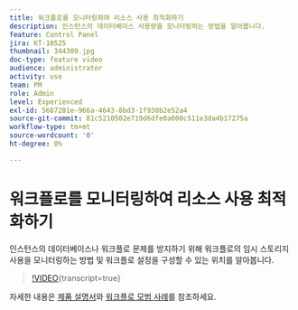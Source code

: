 ```yaml
---
title: 워크플로를 모니터링하여 리소스 사용 최적화하기
description: 인스턴스의 데이터베이스 사용량을 모니터링하는 방법을 알아봅니다.
feature: Control Panel
jira: KT-10525
thumbnail: 344309.jpg
doc-type: feature video
audience: administrator
activity: use
team: PM
role: Admin
level: Experienced
exl-id: 5687281e-966a-4643-8bd3-1f930b2e52a4
source-git-commit: 81c5210502e719d6dfe0a000c511e3da4b17275a
workflow-type: tm+mt
source-wordcount: '0'
ht-degree: 0%

---
```


# 워크플로를 모니터링하여 리소스 사용 최적화하기

인스턴스의 데이터베이스나 워크플로 문제를 방지하기 위해 워크플로의 임시 스토리지 사용을 모니터링하는 방법 및 워크플로 설정을 구성할 수 있는 위치를 알아봅니다.

>[!VIDEO](https://video.tv.adobe.com/v/3411089/?learn=on&captions=kor){transcript=true}

자세한 내용은 [제품 설명서](https://experienceleague.adobe.com/docs/control-panel/using/performance-monitoring/database-monitoring/workflow-monitoring.html?lang=ko)와 [워크플로 모범 사례](https://experienceleague.adobe.com/docs/campaign-classic/using/automating-with-workflows/introduction/workflow-best-practices.html?lang=ko)를 참조하세요.
